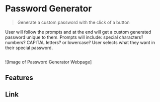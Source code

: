 # Password Generator
> Generate a custom password with the click of a button

User will follow the prompts and at the end will get a custom generated password unique to them. Prompts will include: special characters? numbers? CAPITAL letters? or lowercase? User selects what they want in their special password.

## 

![Image of Password Generator Webpage]

## Features



## Link


